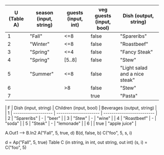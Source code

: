 | U (Table A) | season (input, string) | guests (input, int) | veg guests (input, bool) | Dish (output, string)          |
| ----------- | ---------------------- | ------------------- | ------------------------ | ------------------------------ |
| 1           | "Fall"                 | <=8                 | false                    | "Spareribs"                    |
| 2           | "Winter"               | <=8                 | false                    | "Roastbeef"                    |
| 3           | "Spring"               | <=4                 | false                    | "Fancy Steak"                  |
| 4           | "Spring"               | [5..8]              | false                    | "Stew"                         |
| 5           | "Summer"               | <=8                 | false                    | "Light salad and a nice steak" |
| 6           |                        | >8                  | false                    | "Stew"                         |
| 7           |                        |                     | true                     | "Pasta"                        |

| F   | Dish (input, string) | Children (input, bool) | Beverages (output, string) |
| 1   | -------------------- | ---------------------- | -------------------------- |
| 2   | "Spareribs"          | -                      | "beer"                     |
| 3   | "Stew"               | -                      | "wine"                     |
| 4   | "Roastbeef"          | -                      | "soda"                     |
| 5   | "Steak"              | -                      | "lemonade"                 |
| 6   |                      | true                   | "apple juice"              |

A.Out1 --> B.In2
A("Fall", 5, true, d)
B(d, false, b)
C("foo", 5, s, i)

d = Ap("Fall", 5, true) 
Table C (in string, in int, out string, out int)
(s, i) = C("foo", 5)